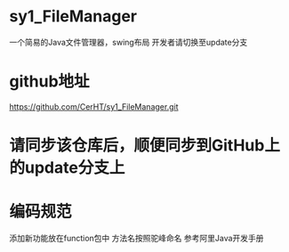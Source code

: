 # sy1_FileManager
一个简易的Java文件管理器，swing布局
开发者请切换至update分支
# github地址
https://github.com/CerHT/sy1_FileManager.git
# 请同步该仓库后，顺便同步到GitHub上的update分支上

# 编码规范
添加新功能放在function包中
方法名按照驼峰命名
参考阿里Java开发手册